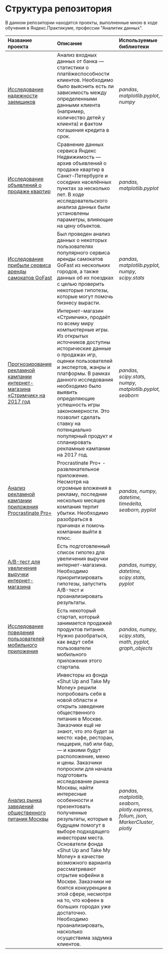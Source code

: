 # Структура репозитория
В данном репозитории находятся проекты, выполненные мною в ходе обучения в Яндекс.Практикуме, профессии "Аналитик данных".

| **Название проекта**                            | **Описание**        | **Используемые библиотеки**     |
|:------------------------------------------------| :-------------------|:--------------------------------|
| [Исследование надежности заемщиков](bank_project)| Анализ входных данных от банка — статистики о платёжеспособности клиентов. Необходимо было выяснить есть ли зависимость между определенными данными клиента (например, количество детей у клиента) и фактом погашения кредита в срок. | *pandas*, *matplotlib.pyplot*, *numpy*|
| [Исследование объявлений о продаже квартир](apartment_project)| Сравнение данных сервиса Яндекс Недвижимость — архив объявлений о продаже квартир в Санкт-Петербурге и соседних населённых пунктах за несколько лет. В ходе исследовательского анализа данных были установлены параметры, влияющие на цену объектов. | *pandas, matplotlib.pyplot*|
|  [Исследование прибыли сервиса аренды самокатов GoFast](gofast_revenue_project)| Был проведен анализ данных о некоторых пользователях популярного сервиса аренды самокатов GoFast из нескольких городов, а также данных об их поездках с целью проверить некоторые гипотезы, которые могут помочь бизнесу вырасти. | *pandas, matplotlib.pyplot, numpy, scipy.stats*|
| [Прогнозирование рекламной кампании интернет-магазина «Стримчик» на 2017 год](advertising_campaign)| Интернет-магазин «Стримчик», продаёт по всему миру компьютерные игры. Из открытых источников доступны исторические данные о продажах игр, оценки пользователей и экспертов, жанры и платформы. В рамках данного исследования необходимо было выявить определяющие успешность игры закономерности. Это позволит сделать ставку на потенциально популярный продукт и спланировать рекламные кампании на 2017 год. | *pandas, scipy.stats, numpy, matplotlib.pyplot, seaborn*|
| [Анализ рекламной кампании приложения Procrastinate Pro+](analysis_of_advertising_campaign)| Procrastinate Pro+ - развлекательное приложение. Несмотря на огромные вложения в рекламу, последние несколько месяцев компания терпит убытки. Необходимо разобраться в причинах и помочь компании выйти в плюс. | *pandas, numpy, datetime, timedelta, seaborn, pyplot*|
|[A/B-тест для увеличения выручки интернет-магазина](a_b_test)| Есть подготовленный список гипотез для увеличения выручки интернет-магазина. Необходимо приоритизировать гипотезы, запустить A/B-тест и проанализировать результаты. | *pandas, numpy, datetime, scipy.stats, pyplot*
|[Исследование поведения пользователей мобильного приложения](analysis_of_mobile_app_user_behavior)| Есть некоторый стартап, который занимается продажей продуктов питания. Нужно разобраться, как ведут себя пользователи мобильного приложения этого стартапа. | *pandas, numpy, scipy.stats, math, pyplot, graph_objects*
|[Анализ рынка заведений общественного питания Москвы](Moscow's_catering_market)| Инвесторы из фонда «Shut Up and Take My Money» решили попробовать себя в новой области и открыть заведение общественного питания в Москве. Заказчики ещё не знают, что это будет за место: кафе, ресторан, пиццерия, паб или бар, — и какими будут расположение, меню и цены. Заказчики попросили для начала подготовить исследование рынка Москвы, найти интересные особенности и презентовать полученные результаты, которые в будущем помогут в выборе подходящего инвесторам места. Основатели фонда «Shut Up and Take My Money» в качестве возможного варианта рассматривают отрытие кофейни в Москве. Заказчики не боятся конкуренции в этой сфере, несмотря на то, что кофеен в больших городах уже достаточно. Необходимо проанализировать, насколько осуществима задумка клиентов. | *pandas, matplotlib, seaborn, plotly.express, folium, json, MarkerCluster, plotly*|

